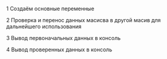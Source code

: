 1 Создаём основные переменные 

2 Проверка и перенос данных масисва в другой масив для дальнейшего использования

3 Вывод первоначальных данных в консоль

4 Вывод проверенных данных в консоль